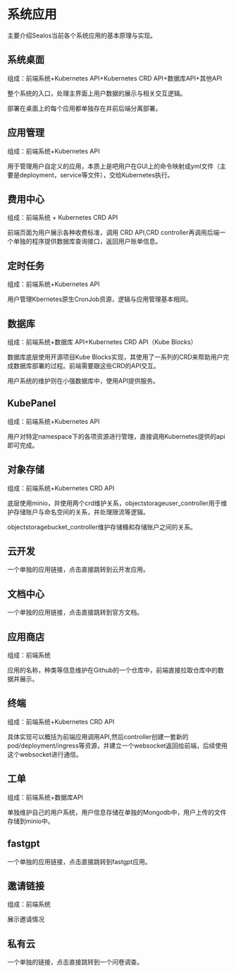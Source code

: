 



# 系统应用

主要介绍Sealos当前各个系统应用的基本原理与实现。

## 系统桌面

组成：前端系统+Kubernetes API+Kubernetes CRD API+数据库API+其他API

整个系统的入口，处理主界面上用户数据的展示与相关交互逻辑。

部署在桌面上的每个应用都单独存在并前后端分离部署。

## 应用管理

组成：前端系统+Kubernetes API

用于管理用户自定义的应用，本质上是吧用户在GUI上的命令映射成yml文件（主要是deployment，service等文件），交给Kubernetes执行。

## 费用中心

组成：前端系统 + Kubernetes  CRD API

前端页面为用户展示各种收费标准，调用 CRD API,CRD controller再调用后端一个单独的程序提供数据库查询接口，返回用户账单信息。

## 定时任务

组成：前端系统+Kubernetes API

用户管理Kbernetes原生CronJob资源，逻辑与应用管理基本相同。

## 数据库

组成：前端系统+数据库 API+Kubernetes  CRD API（Kube Blocks）

数据库底层使用开源项目Kube Blocks实现，其使用了一系列的CRD来帮助用户完成数据库部署的过程。前端需要跟这些CRD的API交互。

用户系统的维护则在小强数据库中，使用API提供服务。

## KubePanel

组成：前端系统+Kubernetes API

用户对特定namespace下的各项资源进行管理，直接调用Kubernetes提供的api即可完成。

## 对象存储

组成：前端系统+Kubernetes CRD API

底层使用minio，并使用两个crd维护关系，objectstorageuser_controller用于维护存储账户与命名空间的关系，并处理限流等逻辑。

objectstoragebucket_controller维护存储桶和存储账户之间的关系。

## 云开发

一个单独的应用链接，点击直接跳转到云开发应用。

## 文档中心

一个单独的应用链接，点击直接跳转到官方文档。

## 应用商店

组成：前端系统

应用的名称，种类等信息维护在Github的一个仓库中，前端直接拉取仓库中的数据并展示。

## 终端

组成：前端系统+Kubernetes CRD API

具体实现可以概括为前端应用调用API,然后controller创建一套新的pod/deployment/ingress等资源，并建立一个websocket返回给前端，后续使用这个websocket进行通信。

## 工单

组成：前端系统+数据库API

单独维护自己的用户系统，用户信息存储在单独的Mongodb中，用户上传的文件存储到minio中。

## fastgpt

一个单独的应用链接，点击直接跳转到fastgpt应用。

## 邀请链接

组成：前端系统

展示邀请情况

## 私有云

一个单独的链接，点击直接跳转到一个问卷调查。
